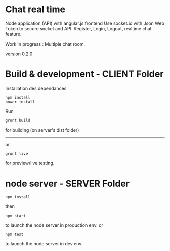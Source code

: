 # Chat real time

Node application (API) with angular.js frontend
Use socket.io with Json Web Token to secure socket and API.
Register, Login, Logout, realtime chat feature.

Work in progress : Multiple chat room. 

version 0.2.0

# Build & development - CLIENT Folder
Installation des dépendances
```
npm install
bower install
```

Run 
```
grunt build
```
for building (on server's dist folder)
___
or 
```
grunt live
````
for preview/live testing.

# node server - SERVER Folder
```
npm install
```
then
```
npm start
```
to launch the node server in production env.
or 
```
npm test
```
to launch the node server in dev env.
